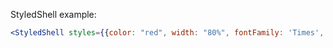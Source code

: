 StyledShell example:

```jsx
<StyledShell styles={{color: "red", width: "80%", fontFamily: 'Times', backgroundColor: "white"}}/>
```